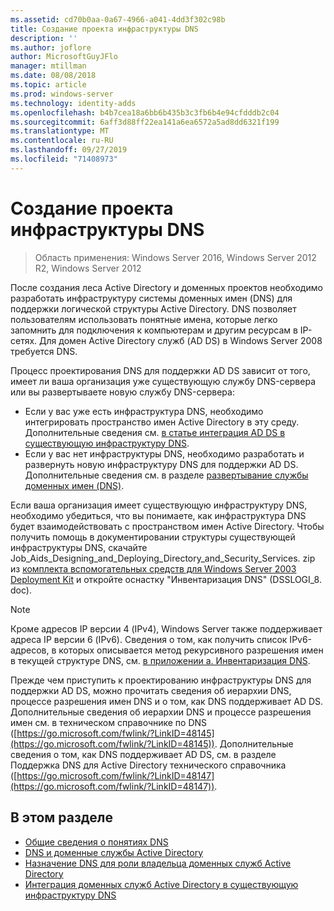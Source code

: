 ```yaml
---
ms.assetid: cd70b0aa-0a67-4966-a041-4dd3f302c98b
title: Создание проекта инфраструктуры DNS
description: ''
ms.author: joflore
author: MicrosoftGuyJFlo
manager: mtillman
ms.date: 08/08/2018
ms.topic: article
ms.prod: windows-server
ms.technology: identity-adds
ms.openlocfilehash: b4b7cea18a6bb6b435b3c3fb6b4e94cfdddb2c04
ms.sourcegitcommit: 6aff3d88ff22ea141a6ea6572a5ad8dd6321f199
ms.translationtype: MT
ms.contentlocale: ru-RU
ms.lasthandoff: 09/27/2019
ms.locfileid: "71408973"
---
```

# <a name="creating-a-dns-infrastructure-design"></a>Создание проекта инфраструктуры DNS

>Область применения: Windows Server 2016, Windows Server 2012 R2, Windows Server 2012

После создания леса Active Directory и доменных проектов необходимо разработать инфраструктуру системы доменных имен (DNS) для поддержки логической структуры Active Directory. DNS позволяет пользователям использовать понятные имена, которые легко запомнить для подключения к компьютерам и другим ресурсам в IP-сетях. Для домен Active Directory служб (AD DS) в Windows Server 2008 требуется DNS.  
  
Процесс проектирования DNS для поддержки AD DS зависит от того, имеет ли ваша организация уже существующую службу DNS-сервера или вы развертываете новую службу DNS-сервера:  
  
- Если у вас уже есть инфраструктура DNS, необходимо интегрировать пространство имен Active Directory в эту среду. Дополнительные сведения см. [в статье интеграция AD DS в существующую инфраструктуру DNS](../../ad-ds/plan/Integrating-AD-DS-into-an-Existing-DNS-Infrastructure.md).  
- Если у вас нет инфраструктуры DNS, необходимо разработать и развернуть новую инфраструктуру DNS для поддержки AD DS. Дополнительные сведения см. в разделе [развертывание службы доменных имен (DNS)](https://go.microsoft.com/fwlink/?LinkId=93656).  
  
Если ваша организация имеет существующую инфраструктуру DNS, необходимо убедиться, что вы понимаете, как инфраструктура DNS будет взаимодействовать с пространством имен Active Directory. Чтобы получить помощь в документировании структуры существующей инфраструктуры DNS, скачайте Job_Aids_Designing_and_Deploying_Directory_and_Security_Services. zip из [комплекта вспомогательных средств для Windows Server 2003 Deployment Kit](https://go.microsoft.com/fwlink/?LinkID=102558) и откройте оснастку "Инвентаризация DNS" (DSSLOGI_8. doc).  
  
> [!NOTE]  
> Кроме адресов IP версии 4 (IPv4), Windows Server также поддерживает адреса IP версии 6 (IPv6). Сведения о том, как получить список IPv6-адресов, в которых описывается метод рекурсивного разрешения имен в текущей структуре DNS, см. [в приложении a. Инвентаризация DNS](../../ad-ds/plan/Appendix-A--DNS-Inventory.md).
  
Прежде чем приступить к проектированию инфраструктуры DNS для поддержки AD DS, можно прочитать сведения об иерархии DNS, процессе разрешения имен DNS и о том, как DNS поддерживает AD DS. Дополнительные сведения об иерархии DNS и процессе разрешения имен см. в техническом справочнике по DNS ([https://go.microsoft.com/fwlink/?LinkID=48145](https://go.microsoft.com/fwlink/?LinkID=48145)). Дополнительные сведения о том, как DNS поддерживает AD DS, см. в разделе Поддержка DNS для Active Directory технического справочника ([https://go.microsoft.com/fwlink/?LinkID=48147](https://go.microsoft.com/fwlink/?LinkID=48147)).  
  
## <a name="in-this-section"></a>В этом разделе  

- [Общие сведения о понятиях DNS](../../ad-ds/plan/Reviewing-DNS-Concepts.md)  
- [DNS и доменные службы Active Directory](../../ad-ds/plan/DNS-and-AD-DS.md)  
- [Назначение DNS для роли владельца доменных служб Active Directory](../../ad-ds/deploy/Assigning-the-DNS-for-AD-DS-Owner-Role.md)  
- [Интеграция доменных служб Active Directory в существующую инфраструктуру DNS](../../ad-ds/plan/../../ad-ds/plan/Integrating-AD-DS-into-an-Existing-DNS-Infrastructure.md)  
